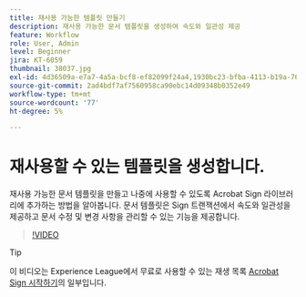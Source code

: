 ```yaml
---
title: 재사용 가능한 템플릿 만들기
description: 재사용 가능한 문서 템플릿을 생성하여 속도와 일관성 제공
feature: Workflow
role: User, Admin
level: Beginner
jira: KT-6059
thumbnail: 38037.jpg
exl-id: 4d36509a-e7a7-4a5a-bcf8-ef82099f24a4,1930bc23-bfba-4113-b19a-76634667bda3
source-git-commit: 2ad4bdf7af7560958ca90ebc14d09348b0352e49
workflow-type: tm+mt
source-wordcount: '77'
ht-degree: 5%

---
```


# 재사용할 수 있는 템플릿을 생성합니다.

재사용 가능한 문서 템플릿을 만들고 나중에 사용할 수 있도록 Acrobat Sign 라이브러리에 추가하는 방법을 알아봅니다. 문서 템플릿은 Sign 트랜잭션에서 속도와 일관성을 제공하고 문서 수정 및 변경 사항을 관리할 수 있는 기능을 제공합니다.

>[!VIDEO](https://video.tv.adobe.com/v/38037?quality=12&learn=on&hidetitle=true)

>[!TIP]
>
>이 비디오는 Experience League에서 무료로 사용할 수 있는 재생 목록 [Acrobat Sign 시작하기](https://experienceleague.adobe.com/ko/playlists/acrobat-sign-get-started-business-users)의 일부입니다.
